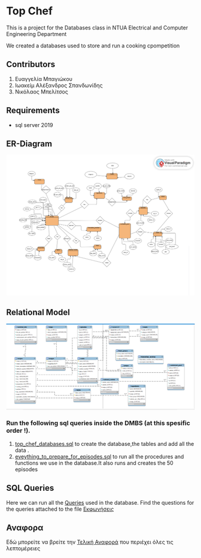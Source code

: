 # Top Chef 
This is a project for the Databases class in NTUA Electrical and Computer Engineering Department

We created a databases used to store and run a cooking cpompetition

## Contributors
1. Ευαγγελία Μπαγιώκου
2. Ιωακείμ Αλέξανδρος Σπανδωνίδης
3. Νικόλαος Μπελίτσος

## Requirements
- sql server 2019

## ER-Diagram
![](https://github.com/evaggeliampagiokou/topchef/blob/main/ER_DIAGRAM.png)
## Relational Model
![](https://github.com/evaggeliampagiokou/topchef/blob/main/relational_model.png)

### Run the following sql queries inside the DMBS (at this spesific order !).
1. [top_chef_databases.sql](top_chef_databases.sql) to create the database,the tables and add all the data .
2. [eveything_to_prepare_for_episodes.sql](eveything_to_prepare_for_episodes.sql) to run all the procedures and functions we use in the database.It also runs and creates the 50 episodes

## SQL Queries
Here we can run all the [Queries](queeries.sql) used in the database.
Find the questions for the queries attached to the file [Εκφωνήσεις](εκφώνηση.pdf)
## Αναφορα
Εδώ μπορείτε να βρείτε την [Τελική Αναφορά](anafora_vaseis_dedomenwn.pdf) που περιέχει όλες τις λεπτομέρειες 

